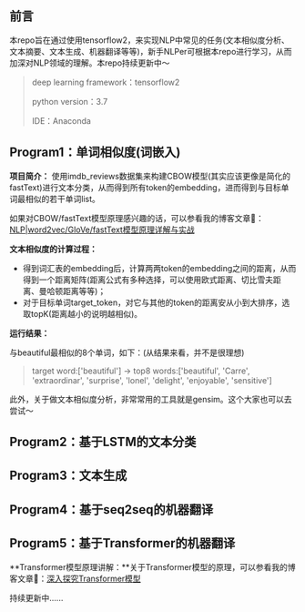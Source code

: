 ## 前言

本repo旨在通过使用tensorflow2，来实现NLP中常见的任务(文本相似度分析、文本摘要、文本生成、机器翻译等等)，新手NLPer可根据本repo进行学习，从而加深对NLP领域的理解。本repo持续更新中～

> deep learning framework：tensorflow2
>
> python version：3.7
>
> IDE：Anaconda

## Program1：单词相似度(词嵌入)

**项目简介：** 使用imdb_reviews数据集来构建CBOW模型(其实应该更像是简化的fastText)进行文本分类，从而得到所有token的embedding，进而得到与目标单词最相似的若干单词list。

如果对CBOW/fastText模型原理感兴趣的话，可以参看我的博客文章🤩：[NLP|word2vec/GloVe/fastText模型原理详解与实战](https://codewithzichao.github.io/2020/02/29/NLP-word2vec-GloVe-fastText模型原理详解/)

**文本相似度的计算过程：**

* 得到词汇表的embedding后，计算两两token的embedding之间的距离，从而得到一个距离矩阵(距离公式有多种选择，可以使用欧式距离、切比雪夫距离、曼哈顿距离等等)；
* 对于目标单词target_token，对它与其他的token的距离安从小到大排序，选取topK(距离越小的说明越相似)。

**运行结果：** 

与beautiful最相似的8个单词，如下：(从结果来看，并不是很理想)

> target word:['beautiful'] -> top8 words:['beautiful', 'Carre', 'extraordinar', 'surprise', 'lonel', 'delight', 'enjoyable', 'sensitive']

此外，关于做文本相似度分析，非常常用的工具就是gensim。这个大家也可以去尝试～

## Program2：基于LSTM的文本分类





## Program3：文本生成





## Program4：基于seq2seq的机器翻译







## Program5：基于Transformer的机器翻译



**Transformer模型原理讲解：**关于Transformer模型的原理，可以参看我的博客文章🤩：[深入探究Transformer模型](https://codewithzichao.github.io/2020/02/17/NLP｜深入探究Transformer模型/)







持续更新中......